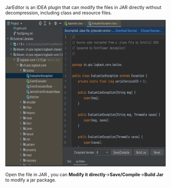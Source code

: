 JarEditor is an IDEA plugin that can modify the files in JAR directly without decompression, including class and resource files.

<img src="./img/JarEditor_whole.png" width="720" height="460" />

Open the file in JAR , you can **Modify it directly**->**Save/Compile**->**Build Jar** to modify a jar package.
